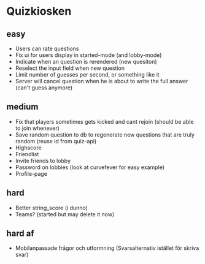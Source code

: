 # Quizkiosken
## easy
* Users can rate questions
* Fix ui for users display in started-mode (and lobby-mode)
* Indicate when an question is rerendered (new quesiton)
* Reselect the input field when new question
* Limit number of guesses per second, or something like it
* Server will cancel question when he is about to write the full answer (can't guess anymore)
## medium
* Fix that players sometimes gets kicked and cant rejoin (should be able to join whenever)
* Save random question to db to regenerate new questions that are truly random (reuse id from quiz-api)
* Highscore
* Friendlist
* Invite friends to lobby
* Password on lobbies (look at curvefever for easy example)
* Profile-page
## hard
* Better string_score (i dunno)
* Teams? (started but may delete it now)
## hard af
* Mobilanpassade frågor och utformning (Svarsalternativ istället för skriva svar)
